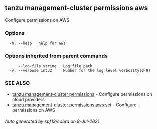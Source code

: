 ## tanzu management-cluster permissions aws

Configure permissions on AWS

### Options

```
  -h, --help   help for aws
```

### Options inherited from parent commands

```
      --log-file string   Log file path
  -v, --verbose int32     Number for the log level verbosity(0-9)
```

### SEE ALSO

* [tanzu management-cluster permissions](tanzu_management-cluster_permissions.md)	 - Configure permissions on cloud providers
* [tanzu management-cluster permissions aws set](tanzu_management-cluster_permissions_aws_set.md)	 - Configure permissions on AWS

###### Auto generated by spf13/cobra on 8-Jul-2021
